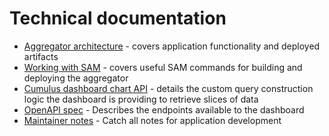 # Technical documentation

- [Aggregator architecture](./architecture.md) - covers application functionality and deployed artifacts
- [Working with SAM](./working_with_SAM.md) - covers useful SAM commands for building and deploying the aggregator
- [Cumulus dashboard chart API](./chart_api.md) - details the custom query construction logic the dashboard is providing to retrieve slices of data
- [OpenAPI spec](./dashboard_api.prod.yaml) - Describes the endpoints available to the dashboard
- [Maintainer notes](./MAINTAINER.md) - Catch all notes for application development